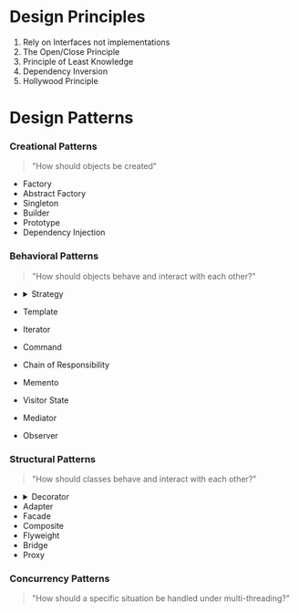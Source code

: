 # Design Principles
1. Rely on Interfaces not implementations
2. The Open/Close Principle
3. Principle of Least Knowledge
4. Dependency Inversion
5. Hollywood Principle

# Design Patterns

### Creational Patterns
> "How should objects be created"
* Factory
* Abstract Factory
* Singleton
* Builder
* Prototype
* Dependency Injection

### Behavioral Patterns
> "How should objects behave and interact with each other?"
*   <details>
    <summary>Strategy</summary>
    <ul>
    <li>Make it easy to vary the behavior of a class at runtime, and do so using composition rather than inheritance</li>
    <li>Composition="has-a", Inheritance="Is-a"</li>
    <li>For example, <b>passport.js</b> has local or google strategies and you can add more.<br>
    <i>Applications can choose which strategies to employ, without creating unnecessary dependencies.</i></li>
    <ul>
    </details>

* Template
* Iterator
* Command
* Chain of Responsibility
* Memento
* Visitor State
* Mediator
* Observer

### Structural Patterns
> "How should classes behave and interact with each other?"
*   <details>
    <summary>Decorator</summary>
    <ul>
    <li>When to use?
    <ul>
    <li>When a class is constantly being modified to implement new interfaces</li>
    </ul>
    </li>
    <li>Decorators should be independent of each other</li>
    <li>Use the decorator pattern when you have lots of objects each with a specific behavior independent of all others</li>
    <li>For example, use decorator to check specific user role before the end point method can be used</i></li>
    <ul>
    </details>
* Adapter
* Facade
* Composite
* Flyweight
* Bridge
* Proxy

### Concurrency Patterns
> "How should a specific situation be handled under multi-threading?"